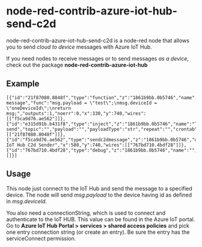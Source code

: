 # node-red-contrib-azure-iot-hub-send-c2d 
node-red-contrib-azure-iot-hub-send-c2d  is a node-red node that allows you to send *cloud to device* messages with Azure IoT Hub.

If you need nodes to receive messages or to send messages *as a device*, check out the package **node-red-contrib-azure-iot-hub**

## Example

```
[{"id":"21f87080.8048f","type":"function","z":"1861b9bb.0b5746","name":"Prepare message","func":"msg.payload = \"test\";\nmsg.deviceId = \"oneDeviceId\";\nreturn msg;","outputs":1,"noerr":0,"x":330,"y":740,"wires":[["f5ca9d76.ae562"]]},{"id":"e315d91b.b431f8","type":"inject","z":"1861b9bb.0b5746","name":"Trigger send","topic":"","payload":"","payloadType":"str","repeat":"","crontab":"","once":false,"onceDelay":0.1,"x":130,"y":740,"wires":[["21f87080.8048f"]]},{"id":"f5ca9d76.ae562","type":"sendc2dmessage","z":"1861b9bb.0b5746","deviceId":"","name":"Azure IoT Hub C2d Sender","x":580,"y":740,"wires":[["767bd710.4bdf28"]]},{"id":"767bd710.4bdf28","type":"debug","z":"1861b9bb.0b5746","name":"","active":true,"tosidebar":true,"console":false,"tostatus":false,"complete":"payload","targetType":"msg","x":810,"y":740,"wires":[]}]
```


## Usage
This node just connect to the IoT Hub and send the message to a specified device. The node will send *msg.payload* to the device having id as defined in *msg.deviceId*.

You also need a connectionString, which is used to connect and authenticate to the IoT HUB. 
This value can be found in the Azure IoT portal. Go to **Azure IoT Hub Portal > services > shared access policies** and pick one entry connection string (or create an entry). Be sure the entry has the serviceConnect permission.

